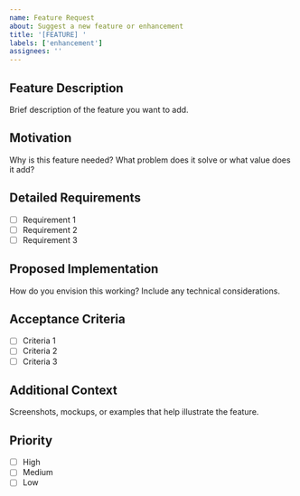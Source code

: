 ```yaml
---
name: Feature Request
about: Suggest a new feature or enhancement
title: '[FEATURE] '
labels: ['enhancement']
assignees: ''
---
```


## Feature Description
Brief description of the feature you want to add.

## Motivation
Why is this feature needed? What problem does it solve or what value does it add?

## Detailed Requirements
- [ ] Requirement 1
- [ ] Requirement 2
- [ ] Requirement 3

## Proposed Implementation
How do you envision this working? Include any technical considerations.

## Acceptance Criteria
- [ ] Criteria 1
- [ ] Criteria 2
- [ ] Criteria 3

## Additional Context
Screenshots, mockups, or examples that help illustrate the feature.

## Priority
- [ ] High
- [ ] Medium
- [ ] Low
